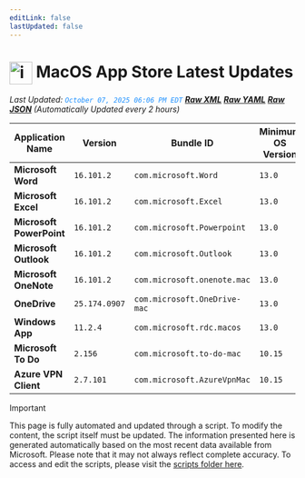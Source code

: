 ```yaml
---
editLink: false
lastUpdated: false
---
```

# <img src="/images/App_Store_logo.png" alt="image" width="40" style="vertical-align: middle; display: inline-block;" /> MacOS App Store Latest Updates

<span class="extra-small">_Last Updated: <code style="color : dodgerblue">October 07, 2025 06:06 PM EDT</code> [**_Raw XML_**](https://github.com/cocopuff2u/MOFA/blob/main/latest_raw_files/macos_appstore_latest.xml) [**_Raw YAML_**](https://github.com/cocopuff2u/MOFA/blob/main/latest_raw_files/macos_appstore_latest.yaml) [**_Raw JSON_**](https://github.com/cocopuff2u/MOFA/blob/main/latest_raw_files/macos_appstore_latest.json)
 (Automatically Updated every 2 hours)_</span>

| Application Name | Version | Bundle ID | Minimum OS Version | Icon |
|------------------|---------|-----------|-------------------|------|
| **Microsoft Word** | `16.101.2` | `com.microsoft.Word` | `13.0` | <img src='https://is1-ssl.mzstatic.com/image/thumb/Purple221/v4/20/61/ed/2061edcf-cabc-c0ef-f97f-12f23a4a7c15/MSWD.png/512x512bb.png' width='25%' height='25%' /> |
| **Microsoft Excel** | `16.101.2` | `com.microsoft.Excel` | `13.0` | <img src='https://is1-ssl.mzstatic.com/image/thumb/Purple211/v4/c4/99/d5/c499d5b2-0b5f-cbc3-fd87-3b335c187d13/XCEL.png/512x512bb.png' width='25%' height='25%' /> |
| **Microsoft PowerPoint** | `16.101.2` | `com.microsoft.Powerpoint` | `13.0` | <img src='https://is1-ssl.mzstatic.com/image/thumb/Purple221/v4/d1/48/41/d1484150-15dc-e729-e98b-be94211bfa21/PPT3.png/512x512bb.png' width='25%' height='25%' /> |
| **Microsoft Outlook** | `16.101.2` | `com.microsoft.Outlook` | `13.0` | <img src='https://is1-ssl.mzstatic.com/image/thumb/Purple211/v4/d2/18/a2/d218a295-78d9-e06d-0fb2-84a12b26e65b/Outlook.png/512x512bb.png' width='25%' height='25%' /> |
| **Microsoft OneNote** | `16.101.2` | `com.microsoft.onenote.mac` | `13.0` | <img src='https://is1-ssl.mzstatic.com/image/thumb/Purple221/v4/6d/78/a7/6d78a792-db0a-3ee4-1fe9-9f0f062ca414/OneNote.png/512x512bb.png' width='25%' height='25%' /> |
| **OneDrive** | `25.174.0907` | `com.microsoft.OneDrive-mac` | `13.0` | <img src='https://is1-ssl.mzstatic.com/image/thumb/Purple221/v4/0f/6e/d1/0f6ed1ec-875d-8688-b076-d59edaaf4aab/OneDrive.png/512x512bb.png' width='25%' height='25%' /> |
| **Windows App** | `11.2.4` | `com.microsoft.rdc.macos` | `13.0` | <img src='https://is1-ssl.mzstatic.com/image/thumb/Purple211/v4/ea/c2/04/eac2049c-e5b5-cf01-b6dc-83415b44ab06/AppIcon-0-0-85-220-0-0-5-0-2x.png/512x512bb.png' width='25%' height='25%' /> |
| **Microsoft To Do** | `2.156` | `com.microsoft.to-do-mac` | `10.15` | <img src='https://is1-ssl.mzstatic.com/image/thumb/Purple221/v4/a4/e5/33/a4e533cf-2fa7-3563-f9f9-dfd9608e2064/AppIcon-Release-0-85-220-0-4-2x-sRGB.png/512x512bb.png' width='25%' height='25%' /> |
| **Azure VPN Client** | `2.7.101` | `com.microsoft.AzureVpnMac` | `10.15` | <img src='https://is1-ssl.mzstatic.com/image/thumb/Purple221/v4/23/60/df/2360df4b-4ac5-4480-bb3e-4f59df6c3e64/AppIcon-85-220-0-4-0-0-2x-0-0.png/512x512bb.png' width='25%' height='25%' /> |

> [!IMPORTANT]
> This page is fully automated and updated through a script. To modify the content, the script itself must be updated. The information presented here is generated automatically based on the most recent data available from Microsoft. Please note that it may not always reflect complete accuracy. To access and edit the scripts, please visit the [scripts folder here](https://github.com/cocopuff2u/MOFA_WEBSITE/tree/main/update_readme_scripts).
